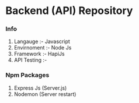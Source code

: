 # Backend (API) Repository
### Info
1. Langauge :- Javascript
2. Envirnoment :- Node Js
3. Framework :- HapiJs
4. API Testing :- 
### Npm Packages
1. Express Js (Server.js)
3. Nodemon (Server restart)
